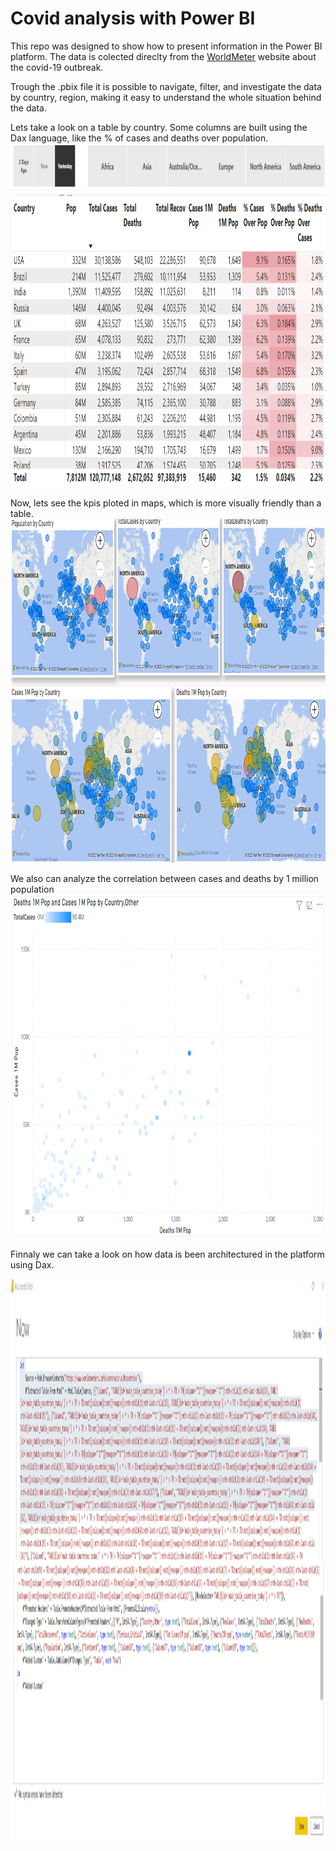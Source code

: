 # Covid analysis with Power BI 
This repo was designed to show how to present information in the Power BI platform.
The data is colected direclty from the <a href="https://www.worldometers.info/coronavirus/"> WorldMeter</a> website about the covid-19 outbreak.

Trough the .pbix file it is possible to navigate, filter, and investigate the data by country, region, making it easy to understand the whole situation behind the data.

Lets take a look on a table by country. Some columns are built using the Dax language, like the % of cases and deaths over population.
<img src = "Country Table.png" alt = "Country Table" height = "550" width = "870"/>
      
Now, lets see the kpis ploted in maps, which is more visually friendly than a table.      
<img src = "map kpis.png" alt = "Map Kpis" height = "550" width = "870"/>
 
We also can analyze the correlation between cases and deaths by 1 million population
<img src = "correlation between dates and cases.png" alt = "Correlation" height = "550" width = "870"/>
      
Finnaly we can take a look on how data is been architectured in the platform using Dax.

<img src = "dax1.png" alt = "Dax1" height = "450" width = "1170"/>

<img src = "dax2.png" alt = "Dax2" height = "450" width = "1170"/>

      

